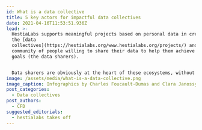```yaml
---
id: What is a data collective
title: 5 key actors for impactful data collectives
date: 2021-04-16T11:53:51.936Z
lead: >-
  HestiaLabs supports meaningful projects based on personal data in creating
  the [data
  collectives](https://hestialabs.org/www.hestialabs.org/projects/) and the
  community of people willing to share their data to help them achieve their
  goals (the data sharers).


  Data sharers are obviously at the heart of these ecosystems, without them there would be no project. In orbit around them, five key players must work together to give these projects the desired individual, collective and social impact.
image: /assets/media/what-is-a-data-collective.png
image_caption: Infographics by Charles Foucault-Dumas and Clara Janossy
post_categories:
  - Data collectives
post_authors:
  - CFD
suggested_editorials:
  - hestialabs takes off
---
```

